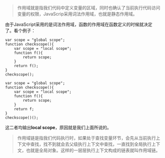 > 作用域就是指我们代码中定义变量的区域，同时也确认了当前执行代码访问变量的权限，JavaScrip采用词法作用域，也就是静态作用域。

由于JavaScript采用的是词法作用域，函数的作用域在函数定义的时候就决定了。看个例子：
```
var scope = "global scope";
function checkscope(){
    var scope = "local scope";
    function f(){
        return scope;
    }
    return f();
}
checkscope();
```

```
var scope = "global scope";
function checkscope(){
    var scope = "local scope";
    function f(){
        return scope;
    }
    return f;
}
checkscope()();
```

这二者均输出**local scope**，原因就是我们上面所说的。


> 作用域链是指我们代码执行时，如果处于查找变量环节，会先从当前执行上下文中查找，找不到就会去父级执行上下文中查找，一直找到全局执行上下文，也就是全局对象。这样的一层层执行上下文构成的链表就叫作用域链。